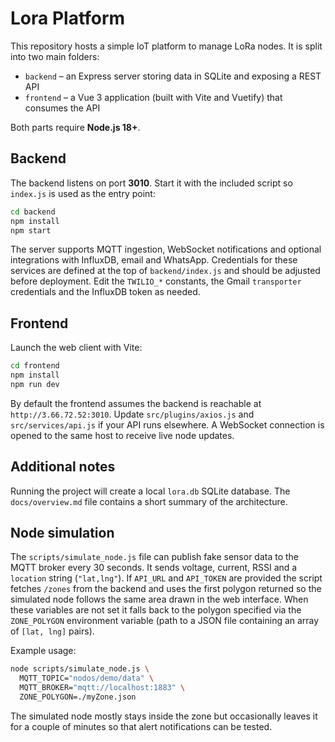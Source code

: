# Lora Platform

This repository hosts a simple IoT platform to manage LoRa nodes.  It is split into two main folders:

- `backend` – an Express server storing data in SQLite and exposing a REST API
- `frontend` – a Vue 3 application (built with Vite and Vuetify) that consumes the API

Both parts require **Node.js 18+**.

## Backend

The backend listens on port **3010**.  Start it with the included script so `index.js` is used as the entry point:

```bash
cd backend
npm install
npm start
```

The server supports MQTT ingestion, WebSocket notifications and optional integrations with InfluxDB, email and WhatsApp.  Credentials for these services are defined at the top of `backend/index.js` and should be adjusted before deployment.  Edit the `TWILIO_*` constants, the Gmail `transporter` credentials and the InfluxDB token as needed.

## Frontend

Launch the web client with Vite:

```bash
cd frontend
npm install
npm run dev
```

By default the frontend assumes the backend is reachable at `http://3.66.72.52:3010`.  Update `src/plugins/axios.js` and `src/services/api.js` if your API runs elsewhere.  A WebSocket connection is opened to the same host to receive live node updates.

## Additional notes

Running the project will create a local `lora.db` SQLite database.  The `docs/overview.md` file contains a short summary of the architecture.

## Node simulation

The `scripts/simulate_node.js` file can publish fake sensor data to the MQTT
broker every 30&nbsp;seconds.  It sends voltage, current, RSSI and a `location`
string (`"lat,lng"`).  If `API_URL` and `API_TOKEN` are provided the script
fetches `/zones` from the backend and uses the first polygon returned so the
simulated node follows the same area drawn in the web interface.  When these
variables are not set it falls back to the polygon specified via the
`ZONE_POLYGON` environment variable (path to a JSON file containing an array of
`[lat, lng]` pairs).

Example usage:

```bash
node scripts/simulate_node.js \
  MQTT_TOPIC="nodos/demo/data" \
  MQTT_BROKER="mqtt://localhost:1883" \
  ZONE_POLYGON=./myZone.json
```
The simulated node mostly stays inside the zone but occasionally leaves it for a
couple of minutes so that alert notifications can be tested.
